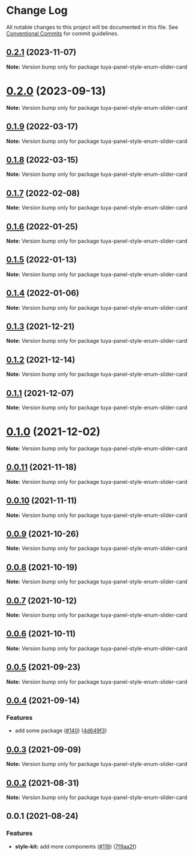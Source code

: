 # Change Log

All notable changes to this project will be documented in this file.
See [Conventional Commits](https://conventionalcommits.org) for commit guidelines.

## [0.2.1](https://github.com/tuya/tuya-panel-kit/compare/tuya-panel-style-enum-slider-card@0.2.0...tuya-panel-style-enum-slider-card@0.2.1) (2023-11-07)

**Note:** Version bump only for package tuya-panel-style-enum-slider-card





# [0.2.0](https://github.com/tuya/tuya-panel-kit/compare/tuya-panel-style-enum-slider-card@0.1.9...tuya-panel-style-enum-slider-card@0.2.0) (2023-09-13)

**Note:** Version bump only for package tuya-panel-style-enum-slider-card





## [0.1.9](https://github.com/tuya/tuya-panel-kit/compare/tuya-panel-style-enum-slider-card@0.1.8...tuya-panel-style-enum-slider-card@0.1.9) (2022-03-17)

**Note:** Version bump only for package tuya-panel-style-enum-slider-card





## [0.1.8](https://github.com/tuya/tuya-panel-kit/compare/tuya-panel-style-enum-slider-card@0.1.7...tuya-panel-style-enum-slider-card@0.1.8) (2022-03-15)

**Note:** Version bump only for package tuya-panel-style-enum-slider-card





## [0.1.7](https://github.com/tuya/tuya-panel-kit/compare/tuya-panel-style-enum-slider-card@0.1.6...tuya-panel-style-enum-slider-card@0.1.7) (2022-02-08)

**Note:** Version bump only for package tuya-panel-style-enum-slider-card





## [0.1.6](https://github.com/tuya/tuya-panel-kit/compare/tuya-panel-style-enum-slider-card@0.1.5...tuya-panel-style-enum-slider-card@0.1.6) (2022-01-25)

**Note:** Version bump only for package tuya-panel-style-enum-slider-card





## [0.1.5](https://github.com/tuya/tuya-panel-kit/compare/tuya-panel-style-enum-slider-card@0.1.4...tuya-panel-style-enum-slider-card@0.1.5) (2022-01-13)

**Note:** Version bump only for package tuya-panel-style-enum-slider-card





## [0.1.4](https://github.com/tuya/tuya-panel-kit/compare/tuya-panel-style-enum-slider-card@0.1.3...tuya-panel-style-enum-slider-card@0.1.4) (2022-01-06)

**Note:** Version bump only for package tuya-panel-style-enum-slider-card





## [0.1.3](https://github.com/tuya/tuya-panel-kit/compare/tuya-panel-style-enum-slider-card@0.1.2...tuya-panel-style-enum-slider-card@0.1.3) (2021-12-21)

**Note:** Version bump only for package tuya-panel-style-enum-slider-card





## [0.1.2](https://github.com/tuya/tuya-panel-kit/compare/tuya-panel-style-enum-slider-card@0.1.1...tuya-panel-style-enum-slider-card@0.1.2) (2021-12-14)

**Note:** Version bump only for package tuya-panel-style-enum-slider-card





## [0.1.1](https://github.com/tuya/tuya-panel-kit/compare/tuya-panel-style-enum-slider-card@0.0.11...tuya-panel-style-enum-slider-card@0.1.1) (2021-12-07)

**Note:** Version bump only for package tuya-panel-style-enum-slider-card





# [0.1.0](https://github.com/tuya/tuya-panel-kit/compare/tuya-panel-style-enum-slider-card@0.0.11...tuya-panel-style-enum-slider-card@0.1.0) (2021-12-02)

**Note:** Version bump only for package tuya-panel-style-enum-slider-card





## [0.0.11](https://github.com/tuya/tuya-panel-kit/compare/tuya-panel-style-enum-slider-card@0.0.10...tuya-panel-style-enum-slider-card@0.0.11) (2021-11-18)

**Note:** Version bump only for package tuya-panel-style-enum-slider-card





## [0.0.10](https://github.com/tuya/tuya-panel-kit/compare/tuya-panel-style-enum-slider-card@0.0.9...tuya-panel-style-enum-slider-card@0.0.10) (2021-11-11)

**Note:** Version bump only for package tuya-panel-style-enum-slider-card





## [0.0.9](https://github.com/tuya/tuya-panel-kit/compare/tuya-panel-style-enum-slider-card@0.0.8...tuya-panel-style-enum-slider-card@0.0.9) (2021-10-26)

**Note:** Version bump only for package tuya-panel-style-enum-slider-card





## [0.0.8](https://github.com/tuya/tuya-panel-kit/compare/tuya-panel-style-enum-slider-card@0.0.6...tuya-panel-style-enum-slider-card@0.0.8) (2021-10-19)

**Note:** Version bump only for package tuya-panel-style-enum-slider-card





## [0.0.7](https://github.com/tuya/tuya-panel-kit/compare/tuya-panel-style-enum-slider-card@0.0.6...tuya-panel-style-enum-slider-card@0.0.7) (2021-10-12)

**Note:** Version bump only for package tuya-panel-style-enum-slider-card





## [0.0.6](https://github.com/tuya/tuya-panel-kit/compare/tuya-panel-style-enum-slider-card@0.0.5...tuya-panel-style-enum-slider-card@0.0.6) (2021-10-11)

**Note:** Version bump only for package tuya-panel-style-enum-slider-card





## [0.0.5](https://github.com/tuya/tuya-panel-kit/compare/tuya-panel-style-enum-slider-card@0.0.4...tuya-panel-style-enum-slider-card@0.0.5) (2021-09-23)

**Note:** Version bump only for package tuya-panel-style-enum-slider-card





## [0.0.4](https://github.com/tuya/tuya-panel-kit/compare/tuya-panel-style-enum-slider-card@0.0.3...tuya-panel-style-enum-slider-card@0.0.4) (2021-09-14)


### Features

* add some package ([#140](https://github.com/tuya/tuya-panel-kit/issues/140)) ([4d649f3](https://github.com/tuya/tuya-panel-kit/commit/4d649f3020ac96bc9aa16c0d27f925b13244317c))





## [0.0.3](https://github.com/tuya/tuya-panel-kit/compare/tuya-panel-style-enum-slider-card@0.0.2...tuya-panel-style-enum-slider-card@0.0.3) (2021-09-09)

**Note:** Version bump only for package tuya-panel-style-enum-slider-card





## [0.0.2](https://github.com/tuya/tuya-panel-kit/compare/tuya-panel-style-enum-slider-card@0.0.1...tuya-panel-style-enum-slider-card@0.0.2) (2021-08-31)

**Note:** Version bump only for package tuya-panel-style-enum-slider-card





## 0.0.1 (2021-08-24)


### Features

* **style-kit:** add more components ([#119](https://github.com/tuya/tuya-panel-kit/issues/119)) ([7f9aa2f](https://github.com/tuya/tuya-panel-kit/commit/7f9aa2fecf01c73760eeb88fcc09703ccef3afca))
